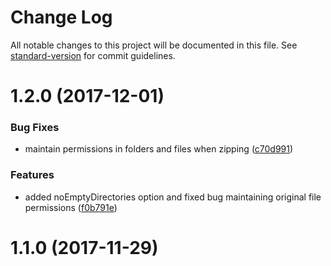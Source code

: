 # Change Log

All notable changes to this project will be documented in this file. See [standard-version](https://github.com/conventional-changelog/standard-version) for commit guidelines.

<a name="1.2.0"></a>
# 1.2.0 (2017-12-01)


### Bug Fixes

* maintain permissions in folders and files when zipping ([c70d991](https://github.com/jsantell/node-zip-dir/commit/c70d991))


### Features

* added noEmptyDirectories option and fixed bug maintaining original file permissions ([f0b791e](https://github.com/jsantell/node-zip-dir/commit/f0b791e))



<a name="1.1.0"></a>
# 1.1.0 (2017-11-29)
